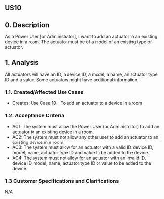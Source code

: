 ## US10

## 0. Description

As a Power User [or Administrator], I want to add an actuator to an existing device in
a room. The actuator must be of a model of an existing type of actuator.

## 1. Analysis
All actuators will have an ID, a device ID, a model, a name, an actuator type ID and a value.
Some actuators might have additional information.

### 1.1. Created/Affected Use Cases

* Creates: Use Case 10 - To add an actuator to a device in a room

### 1.2. Acceptance Criteria

* AC1: The system must allow the Power User (or Administrator) to add an actuator to an existing device in a room.
* AC2: The system must not allow any other user to add an actuator to an existing device in a room.
* AC3: The system must allow for an actuator with a valid ID, device ID, model, name, actuator type ID and value to be added to the device.
* AC4: The system must not allow for an actuator with an invalid ID, device ID, model, name, actuator type ID or value to be added to the device.

### 1.3 Customer Specifications and Clarifications

N/A